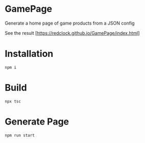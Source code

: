 # GamePage
Generate a home page of game products from a JSON config

See the result [https://redclock.github.io/GamePage/index.html]

# Installation

```
npm i
```

# Build

```
npx tsc
```

# Generate Page
```
npm run start
```
